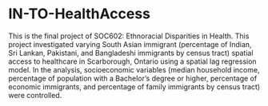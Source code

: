 # IN-TO-HealthAccess
This is the final project of SOC602: Ethnoracial Disparities in Health. 
This project investigated varying South Asian immigrant (percentage of Indian, Sri Lankan, Pakistani, and Bangladeshi immigrants by census tract) spatial access to healthcare in Scarborough, Ontario using a spatial lag regression model. In the analysis, socioeconomic variables (median household income, percentage of population with a Bachelor’s degree or higher, percentage of economic immigrants, and percentage of family immigrants by census tract) were controlled.
